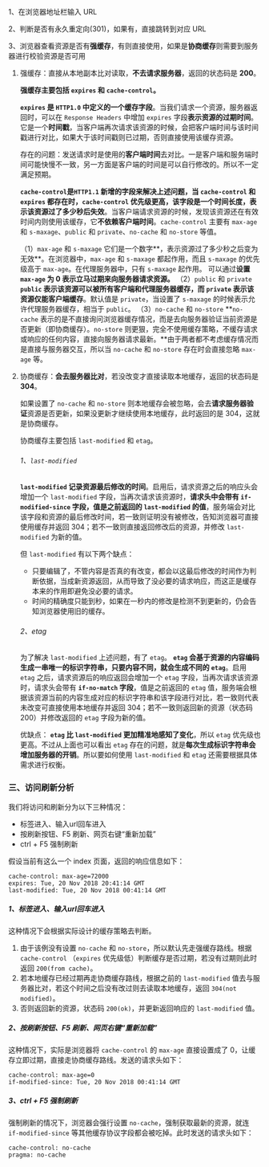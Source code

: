 1、在浏览器地址栏输入 URL

2、判断是否有永久重定向(301)，如果有，直接跳转到对应 URL

3、浏览器查看资源是否有**强缓存**，有则直接使用，如果是**协商缓存**则需要到服务器进行校验资源是否可用

1. 强缓存：直接从本地副本比对读取，**不去请求服务器**，返回的状态码是 **200**。

   **强缓存主要包括 `expires` 和 `cache-control`。**

   **`expires` 是 `HTTP1.0` 中定义的一个缓存字段**。当我们请求一个资源，服务器返回时，可以在 `Response Headers` 中增加 `expires` 字段**表示资源的过期时间**。它是一个**时间戳**，当客户端再次请求该资源的时候，会把客户端时间与该时间戳进行对比，如果大于该时间戳则已过期，否则直接使用该缓存资源。

   存在的问题：发送请求时是使用的**客户端时间**去对比。一是客户端和服务端时间可能快慢不一致，另一方面是客户端的时间是可以自行修改的。所以不一定满足预期。

   **`cache-control`是`HTTP1.1` 新增的字段来解决上述问题，当 `cache-control` 和 `expires` 都存在时，`cache-control` 优先级更高，该字段是一个时间长度，表示该资源过了多少秒后失效**。当客户端请求资源的时候，发现该资源还在有效时间内则使用该缓存，它**不依赖客户端时间**。`cache-control` 主要有 `max-age` 和 `s-maxage`、`public` 和 `private`、`no-cache` 和 `no-store` 等值。

   （1）`max-age` 和 `s-maxage`
   它们是一个数字**，表示资源过了多少秒之后变为无效**。在浏览器中，`max-age` 和 `s-maxage` 都起作用，而且 `s-maxage` 的优先级高于 `max-age`。在代理服务器中，只有 `s-maxage` 起作用。 可以通过**设置 `max-age` 为 0 表示立马过期来向服务器请求资源。**
    （2）`public` 和 `private`
    **`public` 表示该资源可以被所有客户端和代理服务器缓存，而 `private` 表示该资源仅能客户端缓存**。默认值是 `private`，当设置了 `s-maxage` 的时候表示允许代理服务器缓存，相当于 `public`。
    （3）`no-cache` 和 `no-store`
    **`no-cache` 表示的是不直接询问浏览器缓存情况，而是去向服务器验证当前资源是否更新（即协商缓存）。`no-store` 则更狠，完全不使用缓存策略，不缓存请求或响应的任何内容，直接向服务器请求最新。**由于两者都不考虑缓存情况而是直接与服务器交互，所以当 `no-cache` 和 `no-store` 存在时会直接忽略 `max-age` 等。

2. 协商缓存：**会去服务器比对**，若没改变才直接读取本地缓存，返回的状态码是 **304**。

   如果设置了 `no-cache` 和 `no-store` 则本地缓存会被忽略，会去**请求服务器验证**资源是否更新，如果没更新才继续使用本地缓存，此时返回的是 304，这就是协商缓存。

   协商缓存主要包括 `last-modified` 和 `etag`。

   ###### 1、`last-modified`

   **`last-modified` 记录资源最后修改的时间**。启用后，请求资源之后的响应头会增加一个 `last-modified` 字段，当再次请求该资源时，**请求头中会带有 `if-modified-since` 字段，值是之前返回的 `last-modified` 的值**，服务端会对比该字段和资源的最后修改时间，若一致则证明没有被修改，告知浏览器可直接使用缓存并返回 304；若不一致则直接返回修改后的资源，并修改 `last-modified` 为新的值。

   但 `last-modified` 有以下两个缺点：

   - 只要编辑了，不管内容是否真的有改变，都会以这最后修改的时间作为判断依据，当成新资源返回，从而导致了没必要的请求响应，而这正是缓存本来的作用即避免没必要的请求。
   - 时间的精确度只能到秒，如果在一秒内的修改是检测不到更新的，仍会告知浏览器使用旧的缓存。

   ###### 2、etag

   为了解决 `last-modified` 上述问题，有了 `etag`。 **`etag` 会基于资源的内容编码生成一串唯一的标识字符串，只要内容不同，就会生成不同的 `etag`**。启用 `etag` 之后，请求资源后的响应返回会增加一个 `etag` 字段，当再次请求该资源时，请求头会带有 **`if-no-match` 字段**，值是之前返回的 `etag` 值，服务端会根据该资源当前的内容生成对应的标识字符串和该字段进行对比，若一致则代表未改变可直接使用本地缓存并返回 304；若不一致则返回新的资源（状态码200）并修改返回的 `etag` 字段为新的值。

   优缺点： **`etag` 比 `last-modified` 更加精准地感知了变化**，所以 `etag` 优先级也更高。不过从上面也可以看出 `etag` 存在的问题，就是**每次生成标识字符串会增加服务器的开销**。所以要如何使用 `last-modified` 和 `etag` 还需要根据具体需求进行权衡。



### 三、访问刷新分析

我们将访问和刷新分为以下三种情况：

- 标签进入、输入url回车进入
- 按刷新按钮、F5 刷新、网页右键“重新加载”
- ctrl + F5 强制刷新

假设当前有这么一个 index 页面，返回的响应信息如下：

```http
cache-control: max-age=72000
expires: Tue, 20 Nov 2018 20:41:14 GMT
last-modified: Tue, 20 Nov 2018 00:41:14 GMT
```

##### 1、标签进入、输入url回车进入

这种情况下会根据实际设计的缓存策略去判断。

1. 由于该例没有设置 `no-cache` 和 `no-store`，所以默认先走强缓存路线。根据 `cache-control` （`expires` 优先级低）判断缓存是否过期，若没有过期则此时返回 `200(from cache)`。
2. 若本地缓存已经过期再走协商缓存路线，根据之前的 `last-modified` 值去与服务器比对，若这个时间之后没有改过则去读取本地缓存，返回 `304(not modified)`。
3. 否则返回新的资源，状态码 `200(ok)`，并更新返回响应的 `last-modified` 值。

##### 2、按刷新按钮、F5 刷新、网页右键“重新加载”

这种情况下，实际是浏览器将 `cache-control` 的 `max-age` 直接设置成了 0，让缓存立即过期，直接走协商缓存路线。发送的请求头如下：

```http
cache-control: max-age=0
if-modified-since: Tue, 20 Nov 2018 00:41:14 GMT
```

##### 3、ctrl + F5 强制刷新

强制刷新的情况下，浏览器会强行设置 `no-cache`，强制获取最新的资源，就连 `if-modified-since` 等其他缓存协议字段都会被吃掉。此时发送的请求头如下：

```http
cache-control: no-cache
pragma: no-cache
```




